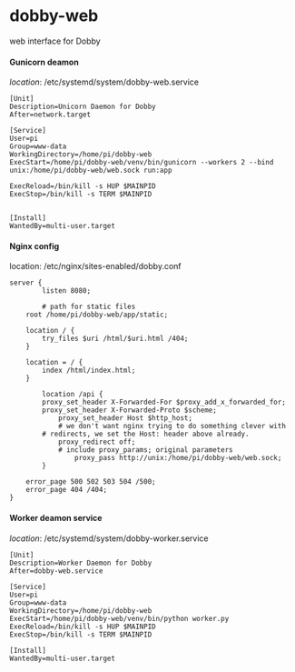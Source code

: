 # dobby-web
web interface for Dobby

#### Gunicorn deamon
*location*: /etc/systemd/system/dobby-web.service
```
[Unit]
Description=Unicorn Daemon for Dobby
After=network.target

[Service]
User=pi
Group=www-data
WorkingDirectory=/home/pi/dobby-web
ExecStart=/home/pi/dobby-web/venv/bin/gunicorn --workers 2 --bind unix:/home/pi/dobby-web/web.sock run:app

ExecReload=/bin/kill -s HUP $MAINPID
ExecStop=/bin/kill -s TERM $MAINPID


[Install]
WantedBy=multi-user.target
```
#### Nginx config
location: /etc/nginx/sites-enabled/dobby.conf
```
server { 
        listen 8080;

        # path for static files
	root /home/pi/dobby-web/app/static;

	location / {
		try_files $uri /html/$uri.html /404;
	}

	location = / {
		index /html/index.html;
	}

        location /api { 
		proxy_set_header X-Forwarded-For $proxy_add_x_forwarded_for;
		proxy_set_header X-Forwarded-Proto $scheme;
	        proxy_set_header Host $http_host;
	        # we don't want nginx trying to do something clever with
		# redirects, we set the Host: header above already.
	        proxy_redirect off;
	        # include proxy_params; original parameters
                proxy_pass http://unix:/home/pi/dobby-web/web.sock;
        }

	error_page 500 502 503 504 /500;
	error_page 404 /404;
}
```

#### Worker deamon service
*location*: /etc/systemd/system/dobby-worker.service
```
[Unit]
Description=Worker Daemon for Dobby
After=dobby-web.service

[Service]
User=pi
Group=www-data
WorkingDirectory=/home/pi/dobby-web
ExecStart=/home/pi/dobby-web/venv/bin/python worker.py
ExecReload=/bin/kill -s HUP $MAINPID
ExecStop=/bin/kill -s TERM $MAINPID

[Install]
WantedBy=multi-user.target
```
